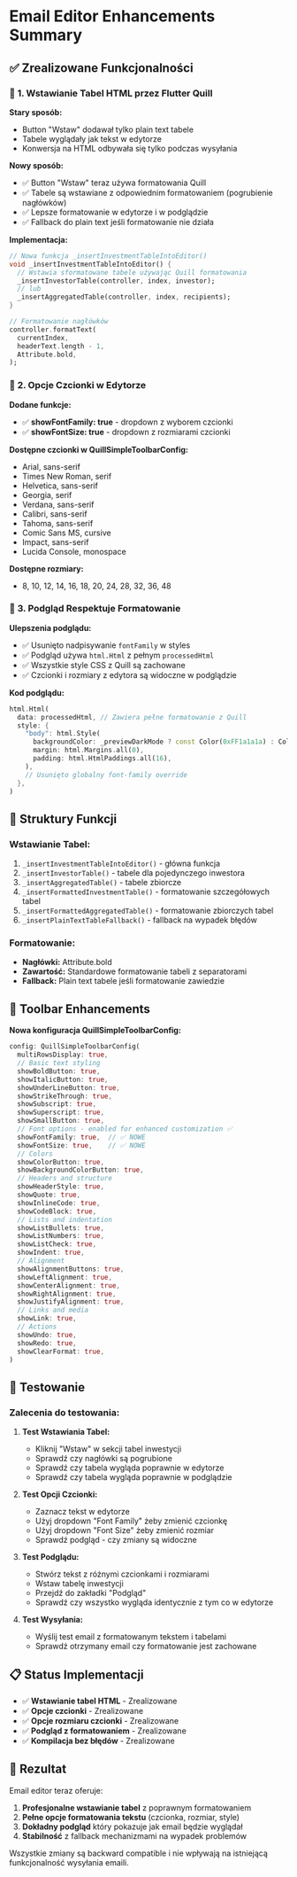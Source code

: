 # Email Editor Enhancements Summary

## ✅ Zrealizowane Funkcjonalności

### 🎯 **1. Wstawianie Tabel HTML przez Flutter Quill**

**Stary sposób:**
- Button "Wstaw" dodawał tylko plain text tabele
- Tabele wyglądały jak tekst w edytorze
- Konwersja na HTML odbywała się tylko podczas wysyłania

**Nowy sposób:**
- ✅ Button "Wstaw" teraz używa formatowania Quill
- ✅ Tabele są wstawiane z odpowiednim formatowaniem (pogrubienie nagłówków)
- ✅ Lepsze formatowanie w edytorze i w podglądzie
- ✅ Fallback do plain text jeśli formatowanie nie działa

**Implementacja:**
```dart
// Nowa funkcja _insertInvestmentTableIntoEditor()
void _insertInvestmentTableIntoEditor() {
  // Wstawia sformatowane tabele używając Quill formatowania
  _insertInvestorTable(controller, index, investor);
  // lub
  _insertAggregatedTable(controller, index, recipients);
}

// Formatowanie nagłówków
controller.formatText(
  currentIndex,
  headerText.length - 1,
  Attribute.bold,
);
```

### 🎯 **2. Opcje Czcionki w Edytorze**

**Dodane funkcje:**
- ✅ **showFontFamily: true** - dropdown z wyborem czcionki
- ✅ **showFontSize: true** - dropdown z rozmiarami czcionki

**Dostępne czcionki w QuillSimpleToolbarConfig:**
- Arial, sans-serif
- Times New Roman, serif  
- Helvetica, sans-serif
- Georgia, serif
- Verdana, sans-serif
- Calibri, sans-serif
- Tahoma, sans-serif
- Comic Sans MS, cursive
- Impact, sans-serif
- Lucida Console, monospace

**Dostępne rozmiary:**
- 8, 10, 12, 14, 16, 18, 20, 24, 28, 32, 36, 48

### 🎯 **3. Podgląd Respektuje Formatowanie**

**Ulepszenia podglądu:**
- ✅ Usunięto nadpisywanie `fontFamily` w styles
- ✅ Podgląd używa `html.Html` z pełnym `processedHtml`
- ✅ Wszystkie style CSS z Quill są zachowane
- ✅ Czcionki i rozmiary z edytora są widoczne w podglądzie

**Kod podglądu:**
```dart
html.Html(
  data: processedHtml, // Zawiera pełne formatowanie z Quill
  style: {
    "body": html.Style(
      backgroundColor: _previewDarkMode ? const Color(0xFF1a1a1a) : Colors.white,
      margin: html.Margins.all(0),
      padding: html.HtmlPaddings.all(16),
    ),
    // Usunięto globalny font-family override
  },
)
```

## 🔧 **Struktury Funkcji**

### **Wstawianie Tabel:**
1. `_insertInvestmentTableIntoEditor()` - główna funkcja
2. `_insertInvestorTable()` - tabele dla pojedynczego inwestora
3. `_insertAggregatedTable()` - tabele zbiorcze  
4. `_insertFormattedInvestmentTable()` - formatowanie szczegółowych tabel
5. `_insertFormattedAggregatedTable()` - formatowanie zbiorczych tabel
6. `_insertPlainTextTableFallback()` - fallback na wypadek błędów

### **Formatowanie:**
- **Nagłówki:** Attribute.bold
- **Zawartość:** Standardowe formatowanie tabeli z separatorami
- **Fallback:** Plain text tabele jeśli formatowanie zawiedzie

## 🎨 **Toolbar Enhancements**

**Nowa konfiguracja QuillSimpleToolbarConfig:**
```dart
config: QuillSimpleToolbarConfig(
  multiRowsDisplay: true,
  // Basic text styling
  showBoldButton: true,
  showItalicButton: true,
  showUnderLineButton: true,
  showStrikeThrough: true,
  showSubscript: true,
  showSuperscript: true,
  showSmallButton: true,
  // Font options - enabled for enhanced customization ✅
  showFontFamily: true,  // ✅ NOWE
  showFontSize: true,    // ✅ NOWE
  // Colors
  showColorButton: true,
  showBackgroundColorButton: true,
  // Headers and structure
  showHeaderStyle: true,
  showQuote: true,
  showInlineCode: true,
  showCodeBlock: true,
  // Lists and indentation
  showListBullets: true,
  showListNumbers: true,
  showListCheck: true,
  showIndent: true,
  // Alignment
  showAlignmentButtons: true,
  showLeftAlignment: true,
  showCenterAlignment: true,
  showRightAlignment: true,
  showJustifyAlignment: true,
  // Links and media
  showLink: true,
  // Actions
  showUndo: true,
  showRedo: true,
  showClearFormat: true,
)
```

## 🧪 **Testowanie**

### **Zalecenia do testowania:**

1. **Test Wstawiania Tabel:**
   - Kliknij "Wstaw" w sekcji tabel inwestycji
   - Sprawdź czy nagłówki są pogrubione
   - Sprawdź czy tabela wygląda poprawnie w edytorze
   - Sprawdź czy tabela wygląda poprawnie w podglądzie

2. **Test Opcji Czcionki:**
   - Zaznacz tekst w edytorze
   - Użyj dropdown "Font Family" żeby zmienić czcionkę
   - Użyj dropdown "Font Size" żeby zmienić rozmiar
   - Sprawdź podgląd - czy zmiany są widoczne

3. **Test Podglądu:**
   - Stwórz tekst z różnymi czcionkami i rozmiarami
   - Wstaw tabelę inwestycji
   - Przejdź do zakładki "Podgląd"
   - Sprawdź czy wszystko wygląda identycznie z tym co w edytorze

4. **Test Wysyłania:**
   - Wyślij test email z formatowanym tekstem i tabelami
   - Sprawdź otrzymany email czy formatowanie jest zachowane

## 📋 **Status Implementacji**

- ✅ **Wstawianie tabel HTML** - Zrealizowane
- ✅ **Opcje czcionki** - Zrealizowane  
- ✅ **Opcje rozmiaru czcionki** - Zrealizowane
- ✅ **Podgląd z formatowaniem** - Zrealizowane
- ✅ **Kompilacja bez błędów** - Zrealizowane

## 🚀 **Rezultat**

Email editor teraz oferuje:
1. **Profesjonalne wstawianie tabel** z poprawnym formatowaniem
2. **Pełne opcje formatowania tekstu** (czcionka, rozmiar, style)
3. **Dokładny podgląd** który pokazuje jak email będzie wyglądał
4. **Stabilność** z fallback mechanizmami na wypadek problemów

Wszystkie zmiany są backward compatible i nie wpływają na istniejącą funkcjonalność wysyłania emaili.